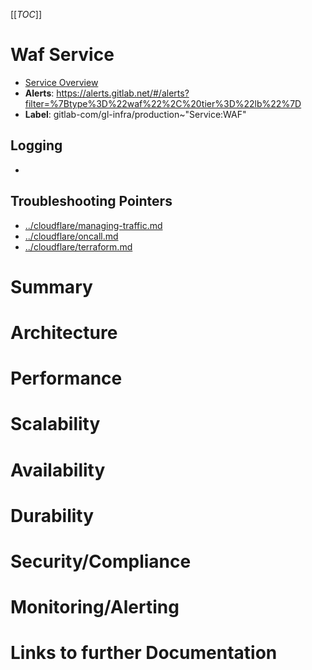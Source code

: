 <!-- MARKER: do not edit this section directly. Edit services/service-catalog.yml then run scripts/generate-docs -->
[[_TOC_]]

#  Waf Service
* [Service Overview](https://dashboards.gitlab.net/d/waf-main)
* **Alerts**: https://alerts.gitlab.net/#/alerts?filter=%7Btype%3D%22waf%22%2C%20tier%3D%22lb%22%7D
* **Label**: gitlab-com/gl-infra/production~"Service:WAF"

## Logging

* []()

## Troubleshooting Pointers

* [../cloudflare/managing-traffic.md](../cloudflare/managing-traffic.md)
* [../cloudflare/oncall.md](../cloudflare/oncall.md)
* [../cloudflare/terraform.md](../cloudflare/terraform.md)
<!-- END_MARKER -->

# Summary

# Architecture

# Performance

# Scalability

# Availability

# Durability

# Security/Compliance

# Monitoring/Alerting

# Links to further Documentation
